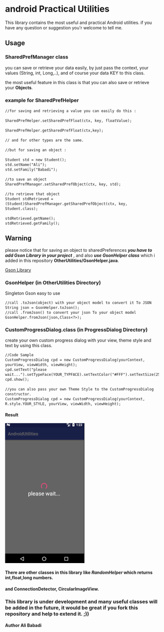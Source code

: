 # android Practical Utilities

This library contains the most useful and practical Android utilities. if you have any question or suggestion you'r welcome to tell me.


## Usage


### SharedPrefManager class
you can save or retrieve your data easily, by just pass the context, your values (String, int, Long,..), and of course your data KEY to this class.

the most useful feature in this class is that you can also save or retrieve your **Objects**.

### example for SharedPrefHelper

```
//for saving and retrieving a value you can easily do this : 

SharedPrefHelper.setSharedPrefFloat(ctx, key, floatValue);

SharedPrefHelper.getSharedPrefFloat(ctx,key);

// and for other types are the same.

//but for saving an object : 

Student std = new Student();
std.setName("Ali");
std.setFamily("Babadi");

//to save an object
SharedPrefManager.setSharedPrefObject(ctx, key, std);

//to retrieve that object
Student stdRetrieved = (Student)SharedPrefManager.getSharedPrefObject(ctx, key, Student.class);

stdRetrieved.getName();
stdRetrieved.getFamily();
```

## Warning
please notice that for saving an object to sharedPreferences ***you have to add Gson Library in your project*** , 
and also ***use GsonHelper class*** which i added in this repository **OtherUtilities/GsonHelper.java**.

<a href= "https://futurestud.io/tutorials/gson-getting-started-with-java-json-serialization-deserialization">Gson Library</a>

### GsonHelper (in OtherUtilities Directory)
Singleton Gson easy to use

```
//call .toJson(object) with your object model to convert it To JSON
String json = GsonHelper.toJson();
//call .fromJson() to convert your json To your object model
GsonHelper.fromJson(json,Class<?>);
```

### CustomProgressDialog.class (in ProgressDialog Directory)

create your own custom progress dialog with your view, theme style and text by using this class.
```
//Code Sample
CustomProgressDialog cpd = new CustomProgressDialog(yourContext, yourView, viewWidth, viewHeight);
cpd.setText("please wait...").setTypeFace(YOUR_TYPFACE).setTextColor("#FFF").setTextSize(25).setCancelable(false);
cpd.show();

//you can also pass your own Theme Style to the CustomProgressDialog constructor.
CustomProgressDialog cpd = new CustomProgressDialog(yourContext, R.style.YOUR_STYLE, yourView, viewWidth, viewHeight);
```
#### Result

![alt text](https://github.com/mrBabadi/androidPracticalUtilities/raw/master/custom_progress_dialog.png)


#### There are other classes in this library like ***RandomHelper*** which returns int,float,long numbers.
#### and ConnectionDetector, CircularImageView.

### This library is under development and many useful classes will be added in the future, it would be great if you fork this repository and help to extend it.  ;))


#### Author Ali Babadi
